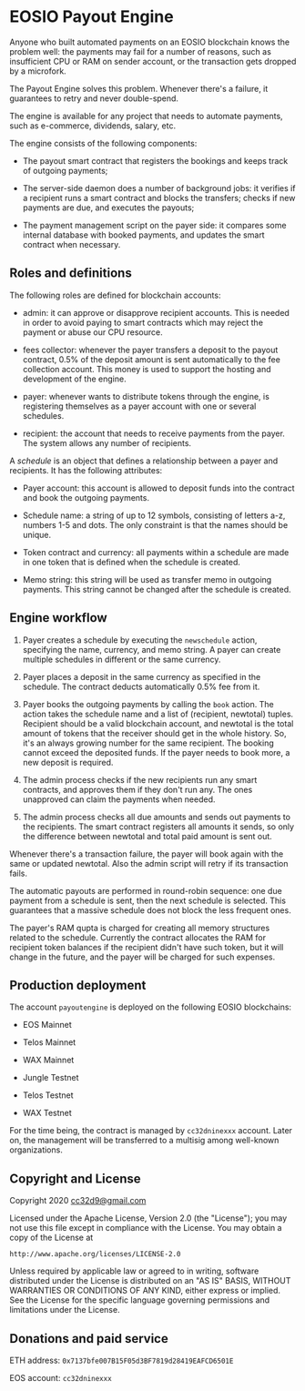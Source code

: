 # EOSIO Payout Engine

Anyone who built automated payments on an EOSIO blockchain knows the
problem well: the payments may fail for a number of reasons, such as
insufficient CPU or RAM on sender account, or the transaction gets
dropped by a microfork.

The Payout Engine solves this problem. Whenever there's a failure, it
guarantees to retry and never double-spend.

The engine is available for any project that needs to automate
payments, such as e-commerce, dividends, salary, etc.

The engine consists of the following components:

* The payout smart contract that registers the bookings and keeps
  track of outgoing payments;

* The server-side daemon does a number of background jobs: it verifies
  if a recipient runs a smart contract and blocks the transfers;
  checks if new payments are due, and executes the payouts;

* The payment management script on the payer side: it compares some
  internal database with booked payments, and updates the smart
  contract when necessary.


## Roles and definitions

The following roles are defined for blockchain accounts:

* admin: it can approve or disapprove recipient accounts. This is
  needed in order to avoid paying to smart contracts which may reject
  the payment or abuse our CPU resource.

* fees collector: whenever the payer transfers a deposit to the payout
  contract, 0.5% of the deposit amount is sent automatically to the
  fee collection account. This money is used to support the hosting
  and development of the engine.

* payer: whenever wants to distribute tokens through the engine, is
  registering themselves as a payer account with one or several
  schedules.

* recipient: the account that needs to receive payments from the
  payer. The system allows any number of recipients.


A *schedule* is an object that defines a relationship between a payer
and recipients. It has the following attributes:

* Payer account: this account is allowed to deposit funds into the
  contract and book the outgoing payments.

* Schedule name: a string of up to 12 symbols, consisting of letters
  a-z, numbers 1-5 and dots. The only constraint is that the names
  should be unique.

* Token contract and currency: all payments within a schedule are made
  in one token that is defined when the schedule is created.

* Memo string: this string will be used as transfer memo in outgoing
  payments. This string cannot be changed after the schedule is
  created.


## Engine workflow

1. Payer creates a schedule by executing the `newschedule` action,
specifying the name, currency, and memo string. A payer can create
multiple schedules in different or the same currency.

2. Payer places a deposit in the same currency as specified in the
schedule. The contract deducts automatically 0.5% fee from it.

3. Payer books the outgoing payments by calling the `book` action. The
action takes the schedule name and a list of (recipient, newtotal)
tuples. Recipient should be a valid blockchain account, and newtotal
is the total amount of tokens that the receiver should get in the
whole history. So, it's an always growing number for the same
recipient. The booking cannot exceed the deposited funds. If the payer
needs to book more, a new deposit is required.

4. The admin process checks if the new recipients run any smart
contracts, and approves them if they don't run any. The ones
unapproved can claim the payments when needed.

5. The admin process checks all due amounts and sends out payments to
the recipients. The smart contract registers all amounts it sends, so
only the difference between newtotal and total paid amount is sent
out.

Whenever there's a transaction failure, the payer will book again with
the same or updated newtotal. Also the admin script will retry if its
transaction fails.

The automatic payouts are performed in round-robin sequence: one due
payment from a schedule is sent, then the next schedule is
selected. This guarantees that a massive schedule does not block the
less frequent ones.

The payer's RAM qupta is charged for creating all memory structures
related to the schedule. Currently the contract allocates the RAM for
recipient token balances if the recipient didn't have such token, but
it will change in the future, and the payer will be charged for such
expenses.


## Production deployment

The account `payoutengine` is deployed on the following EOSIO blockchains:

* EOS Mainnet

* Telos Mainnet

* WAX Mainnet

* Jungle Testnet

* Telos Testnet

* WAX Testnet


For the time being, the contract is managed by `cc32dninexxx`
account. Later on, the management will be transferred to a multisig
among well-known organizations.



## Copyright and License

Copyright 2020 cc32d9@gmail.com

Licensed under the Apache License, Version 2.0 (the "License");
you may not use this file except in compliance with the License.
You may obtain a copy of the License at

    http://www.apache.org/licenses/LICENSE-2.0

Unless required by applicable law or agreed to in writing, software
distributed under the License is distributed on an "AS IS" BASIS,
WITHOUT WARRANTIES OR CONDITIONS OF ANY KIND, either express or implied.
See the License for the specific language governing permissions and
limitations under the License.


## Donations and paid service

ETH address: `0x7137bfe007B15F05d3BF7819d28419EAFCD6501E`

EOS account: `cc32dninexxx`
